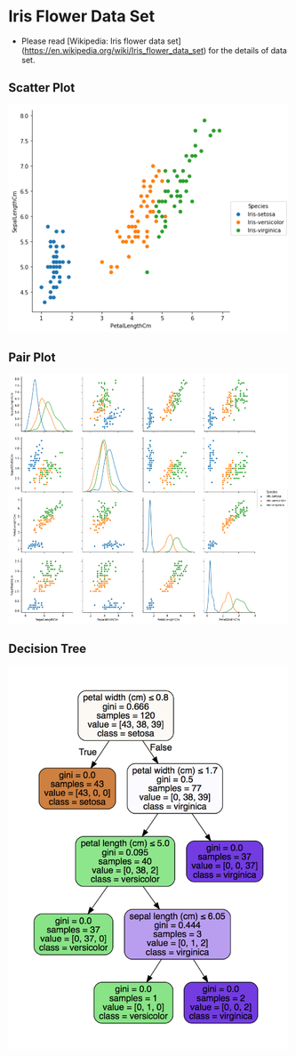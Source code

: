 # Iris Flower Data Set

* Please read [Wikipedia: Iris flower data set]
(https://en.wikipedia.org/wiki/Iris_flower_data_set) for the details of data set.
## Scatter Plot
![Scatter Plot](scatterplot.png)

## Pair Plot
![Pair Plot](pairplot.png)

## Decision Tree
![Decision Tree](decisiontree.png)
